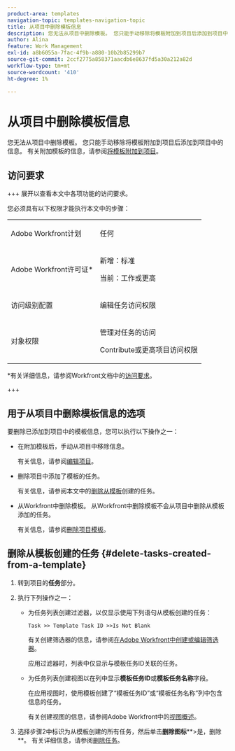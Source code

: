 ```yaml
---
product-area: templates
navigation-topic: templates-navigation-topic
title: 从项目中删除模板信息
description: 您无法从项目中删除模板。 您只能手动移除将模板附加到项目后添加到项目中的信息。 有关附加模板的信息，请参阅将模板附加到项目。
author: Alina
feature: Work Management
exl-id: a8b6055a-7fac-4f9b-a880-10b2b85299b7
source-git-commit: 2ccf2775a858371aacdb6e8637fd5a30a212a82d
workflow-type: tm+mt
source-wordcount: '410'
ht-degree: 1%

---
```


# 从项目中删除模板信息

您无法从项目中删除模板。 您只能手动移除将模板附加到项目后添加到项目中的信息。 有关附加模板的信息，请参阅[将模板附加到项目](../../../manage-work/projects/create-and-manage-templates/attach-template-to-project.md)。

## 访问要求

+++ 展开以查看本文中各项功能的访问要求。

您必须具有以下权限才能执行本文中的步骤：

<table style="table-layout:auto"> 
 <col> 
 <col> 
 <tbody> 
  <tr> 
   <td role="rowheader">Adobe Workfront计划</td> 
   <td> <p>任何</p> </td> 
  </tr> 
  <tr> 
   <td role="rowheader">Adobe Workfront许可证*</td> 
   <td> <p>新增：标准</p>
   <p>当前：工作或更高</p> </td> 
  </tr> 
  <tr> 
   <td role="rowheader">访问级别配置</td> 
   <td> <p>编辑任务访问权限</p>  </td> 
  </tr> 
  <tr> 
   <td role="rowheader">对象权限</td> 
   <td> <p>管理对任务的访问 </p> <p>Contribute或更高项目访问权限 </p>  </td> 
  </tr> 
 </tbody> 
</table>

*有关详细信息，请参阅Workfront文档中的[访问要求](/help/quicksilver/administration-and-setup/add-users/access-levels-and-object-permissions/access-level-requirements-in-documentation.md)。

+++

## 用于从项目中删除模板信息的选项

要删除已添加到项目中的模板信息，您可以执行以下操作之一：

* 在附加模板后，手动从项目中移除信息。

  有关信息，请参阅[编辑项目](../../../manage-work/projects/manage-projects/edit-projects.md)。

* 删除项目中添加了模板的任务。

  有关信息，请参阅本文中的[删除从模板](#delete-tasks-created-from-a-template)创建的任务。

* 从Workfront中删除模板。 从Workfront中删除模板不会从项目中删除从模板添加的任务。

  有关信息，请参阅[删除项目模板](../../../manage-work/projects/create-and-manage-templates/delete-templates.md)。

## 删除从模板创建的任务 {#delete-tasks-created-from-a-template}

1. 转到项目的&#x200B;**任务**&#x200B;部分。
1. 执行下列操作之一：

   * 为任务列表创建过滤器，以仅显示使用下列语句从模板创建的任务：

     ```
     Task >> Template Task ID >>Is Not Blank
     ```

     有关创建筛选器的信息，请参阅[在Adobe Workfront中创建或编辑筛选器](../../../reports-and-dashboards/reports/reporting-elements/create-filters.md)。

     应用过滤器时，列表中仅显示与模板任务ID关联的任务。

   * 为任务列表创建视图以在列中显示&#x200B;**模板任务ID**&#x200B;或&#x200B;**模板任务名称**&#x200B;字段。

     在应用视图时，使用模板创建了“模板任务ID”或“模板任务名称”列中包含信息的任务。

     有关创建视图的信息，请参阅Adobe Workfront中的[视图概述](../../../reports-and-dashboards/reports/reporting-elements/views-overview.md)。

1. 选择步骤2中标识为从模板创建的所有任务，然后单击&#x200B;**删除图标****>是，删除**。 有关详细信息，请参阅[删除任务](../../../manage-work/tasks/manage-tasks/delete-tasks.md)。
